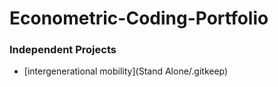 # Econometric-Coding-Portfolio

### Independent Projects

- [intergenerational mobility](Stand Alone/.gitkeep)


